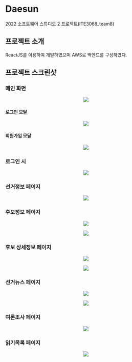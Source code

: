 # Daesun
2022 소프트웨어 스튜디오 2 프로젝트(ITE3068_team8)

## 프로젝트 소개
ReactJS를 이용하여 개발하였으며 AWS로 백엔드를 구성하였다.

## 프로젝트 스크린샷
### 메인 화면

<p align="center">
  <img src="https://user-images.githubusercontent.com/26790365/156141867-d0c3a4fd-8d54-4846-9db2-4f447a9e1237.png"/>
</p>

#### 로그인 모달

<p align="center">
  <img src="https://user-images.githubusercontent.com/26790365/156141944-7e389561-7b23-46eb-9c93-c4d3a6b3568a.png"/>
</p>

#### 회원가입 모달

<p align="center">
  <img src="https://user-images.githubusercontent.com/26790365/156142020-ed2d41f3-2e71-450c-9de9-cdf979781655.png"/>
</p>

### 로그인 시

<p align="center">
  <img src="https://user-images.githubusercontent.com/26790365/156145301-2d5de2a2-6ab5-4b30-b80d-90cfb52f28fa.png"/>
</p>

### 선거정보 페이지

<p align="center">
  <img src="https://user-images.githubusercontent.com/26790365/156144470-d4fee0f2-14b1-47b4-872e-a80d2231e917.png"/>
</p>

### 후보정보 페이지

<p align="center">
  <img src="https://user-images.githubusercontent.com/26790365/156144638-4d14183a-babf-4f92-a8a8-42d95d4a60e2.png"/>
</p>

<p align="center">
  <img src="https://user-images.githubusercontent.com/26790365/156144704-082f0b21-c3d7-43ed-8592-e273fa03f530.png"/>
</p>

### 후보 상세정보 페이지

<p align="center">
  <img src="https://user-images.githubusercontent.com/26790365/156146025-b7d6de78-f691-4fdc-b3c2-0c8ed476c7be.png"/>
</p>

<p align="center">
  <img src="https://user-images.githubusercontent.com/26790365/156144854-bb055482-28f4-4d36-bd22-4f974b78a996.png"/>
</p>

### 선거뉴스 페이지

<p align="center">
  <img src="https://user-images.githubusercontent.com/26790365/156145155-8c19a62c-ec58-4030-b743-fa31d0e60928.png"/>
</p>

<p align="center">
  <img src="https://user-images.githubusercontent.com/26790365/156145185-40cf045f-c6db-465d-80f7-1857f359e96c.png"/>
</p>

### 여론조사 페이지

<p align="center">
  <img src="https://user-images.githubusercontent.com/26790365/156145379-18f813f8-7e4d-4b29-9463-3822f76bb1cd.png"/>
</p>

### 읽기목록 페이지

<p align="center">
  <img src="https://user-images.githubusercontent.com/26790365/156145451-3e3d8248-43a3-45e7-9583-6465198245fd.png"/>
</p>
